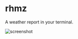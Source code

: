 # rhmz

A weather report in your terminal.

![screenshot](https://raw.githubusercontent.com/vrza/rhmz/master/screenshot.png)
